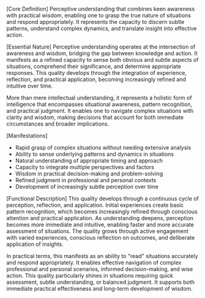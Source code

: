 [Core Definition]
Perceptive understanding that combines keen awareness with practical wisdom, enabling one to grasp the true nature of situations and respond appropriately. It represents the capacity to discern subtle patterns, understand complex dynamics, and translate insight into effective action.

[Essential Nature]
Perceptive understanding operates at the intersection of awareness and wisdom, bridging the gap between knowledge and action. It manifests as a refined capacity to sense both obvious and subtle aspects of situations, comprehend their significance, and determine appropriate responses. This quality develops through the integration of experience, reflection, and practical application, becoming increasingly refined and intuitive over time.

More than mere intellectual understanding, it represents a holistic form of intelligence that encompasses situational awareness, pattern recognition, and practical judgment. It enables one to navigate complex situations with clarity and wisdom, making decisions that account for both immediate circumstances and broader implications.

[Manifestations]
- Rapid grasp of complex situations without needing extensive analysis
- Ability to sense underlying patterns and dynamics in situations
- Natural understanding of appropriate timing and approach
- Capacity to integrate multiple perspectives and factors
- Wisdom in practical decision-making and problem-solving
- Refined judgment in professional and personal contexts
- Development of increasingly subtle perception over time

[Functional Description]
This quality develops through a continuous cycle of perception, reflection, and application. Initial experiences create basic pattern recognition, which becomes increasingly refined through conscious attention and practical application. As understanding deepens, perception becomes more immediate and intuitive, enabling faster and more accurate assessment of situations. The quality grows through active engagement with varied experiences, conscious reflection on outcomes, and deliberate application of insights.

In practical terms, this manifests as an ability to "read" situations accurately and respond appropriately. It enables effective navigation of complex professional and personal scenarios, informed decision-making, and wise action. This quality particularly shines in situations requiring quick assessment, subtle understanding, or balanced judgment. It supports both immediate practical effectiveness and long-term development of wisdom.